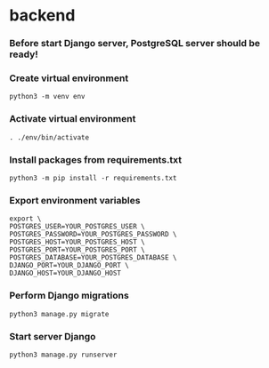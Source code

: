 # backend

### Before start Django server, PostgreSQL server should be ready!

### Create virtual environment
```shell
python3 -m venv env
```

### Activate virtual environment
```shell
. ./env/bin/activate
```

### Install packages from requirements.txt
```shell
python3 -m pip install -r requirements.txt
```

### Export environment variables
```shell
export \
POSTGRES_USER=YOUR_POSTGRES_USER \
POSTGRES_PASSWORD=YOUR_POSTGRES_PASSWORD \
POSTGRES_HOST=YOUR_POSTGRES_HOST \
POSTGRES_PORT=YOUR_POSTGRES_PORT \
POSTGRES_DATABASE=YOUR_POSTGRES_DATABASE \
DJANGO_PORT=YOUR_DJANGO_PORT \
DJANGO_HOST=YOUR_DJANGO_HOST
```

### Perform Django migrations
```shell
python3 manage.py migrate
```

### Start server Django
```shell
python3 manage.py runserver
```